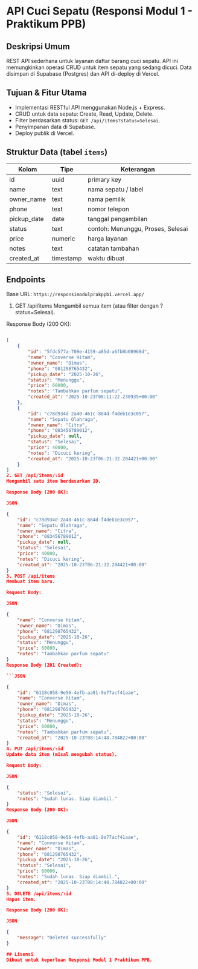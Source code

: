 # API Cuci Sepatu (Responsi Modul 1 - Praktikum PPB)

## Deskripsi Umum
REST API sederhana untuk layanan daftar barang cuci sepatu. API ini memungkinkan operasi CRUD untuk item sepatu yang sedang dicuci. Data disimpan di Supabase (Postgres) dan API di-deploy di Vercel.

## Tujuan & Fitur Utama
- Implementasi RESTful API menggunakan Node.js + Express.
- CRUD untuk data sepatu: Create, Read, Update, Delete.
- Filter berdasarkan status: `GET /api/items?status=Selesai`.
- Penyimpanan data di Supabase.
- Deploy publik di Vercel.

## Struktur Data (tabel `items`)
| Kolom | Tipe | Keterangan |
|-------|------|------------|
| id | uuid | primary key |
| name | text | nama sepatu / label |
| owner_name | text | nama pemilik |
| phone | text | nomor telepon |
| pickup_date | date | tanggal pengambilan |
| status | text | contoh: Menunggu, Proses, Selesai |
| price | numeric | harga layanan |
| notes | text | catatan tambahan |
| created_at | timestamp | waktu dibuat |

## Endpoints
Base URL: `https://responsimodulprakppb1.vercel.app/`

1. GET /api/items
Mengambil semua item (atau filter dengan ?status=Selesai).

Response Body (200 OK):

``` JSON

[
    {
        "id": "5fdc577a-709e-4159-a85d-a6fb0b08969d",
        "name": "Converse Hitam",
        "owner_name": "Dimas",
        "phone": "081298765432",
        "pickup_date": "2025-10-26",
        "status": "Menunggu",
        "price": 60000,
        "notes": "Tambahkan parfum sepatu",
        "created_at": "2025-10-23T08:11:22.230935+00:00"
    },
    {
        "id": "c78d934d-2a40-461c-884d-f4deb1e3c057",
        "name": "Sepatu Olahraga",
        "owner_name": "Citra",
        "phone": "083456789012",
        "pickup_date": null,
        "status": "Selesai",
        "price": 40000,
        "notes": "Dicuci kering",
        "created_at": "2025-10-23T06:21:32.204421+00:00"
    }
]
2. GET /api/items/:id
Mengambil satu item berdasarkan ID.

Response Body (200 OK):

JSON

{
    "id": "c78d934d-2a40-461c-884d-f4deb1e3c057",
    "name": "Sepatu Olahraga",
    "owner_name": "Citra",
    "phone": "083456789012",
    "pickup_date": null,
    "status": "Selesai",
    "price": 40000,
    "notes": "Dicuci kering",
    "created_at": "2025-10-23T06:21:32.204421+00:00"
}
3. POST /api/items
Membuat item baru.

Request Body:

JSON

{
    "name": "Converse Hitam",
    "owner_name": "Dimas",
    "phone": "081298765432",
    "pickup_date": "2025-10-26",
    "status": "Menunggu",
    "price": 60000,
    "notes": "Tambahkan parfum sepatu"
}
Response Body (201 Created):

```JSON

{
    "id": "6118c058-9e56-4efb-aa81-9e77acf41aae",
    "name": "Converse Hitam",
    "owner_name": "Dimas",
    "phone": "081298765432",
    "pickup_date": "2025-10-26",
    "status": "Menunggu",
    "price": 60000,
    "notes": "Tambahkan parfum sepatu",
    "created_at": "2025-10-23T08:14:48.784822+00:00"
}
4. PUT /api/items/:id
Update data item (misal mengubah status).

Request Body:

JSON

{
    "status": "Selesai",
    "notes": "Sudah lunas. Siap diambil."
}
Response Body (200 OK):

JSON

{
    "id": "6118c058-9e56-4efb-aa81-9e77acf41aae",
    "name": "Converse Hitam",
    "owner_name": "Dimas",
    "phone": "081298765432",
    "pickup_date": "2025-10-26",
    "status": "Selesai",
    "price": 60000,
    "notes": "Sudah lunas. Siap diambil.",
    "created_at": "2025-10-23T08:14:48.784822+00:00"
}
5. DELETE /api/items/:id
Hapus item.

Response Body (200 OK):

JSON

{
    "message": "Deleted successfully"
}

## Lisensi
Dibuat untuk keperluan Responsi Modul 1 Praktikum PPB.

